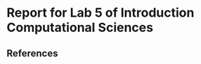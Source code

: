# Report for Lab 5 of Introduction Computational Sciences

## References

[name]: http://link.nl
[life mosquito]: http://www.cdc.gov/malaria/about/biology/mosquitoes/
[probabilities malaria]: http://www.internewskenya.org/dataportal/categorylist/11
[percentage muginfected]: http://www.ncbi.nlm.nih.gov/pubmed/2388233
[Voorbeeld]: http://www.fundza.com/algorithmic/form/automata/basic/index.html
[malariaModified]: http://www.nu.nl/wetenschap/3799509/gemodificeerde-mug-kan-malaria-uitroeien--.html
[noMalariaMosquito]: http://www.kennislink.nl/publicaties/mug-verlost-van-malariaparasiet
[immunity]: http://www.ncbi.nlm.nih.gov/pmc/articles/PMC2620631/
[mosquito numberEggs]: http://www.cdc.gov/malaria/about/biology/mosquitoes/
[mosquito batchesLifetim]: https://books.google.nl/books?id=xJrbivF54u0C&pg=PA109&lpg=PA109&dq=anopheles+eggs+per+lifetime&source=bl&ots=FhVrjr_Cbe&sig=cx5N28dzfIRFaiReXfL5oY0lLTU&hl=nl&sa=X&ved=0CEcQ6AEwBWoVChMI9YOav4iXyAIVxFIUCh2mQgaD#v=onepage&q=anopheles%20eggs%20per%20lifetime&f=false